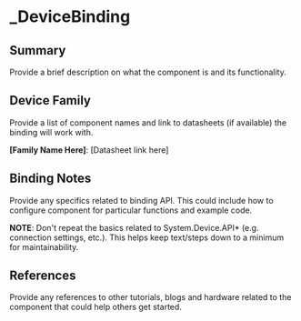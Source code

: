 ﻿# _DeviceBinding

## Summary

Provide a brief description on what the component is and its functionality.

## Device Family

Provide a list of component names and link to datasheets (if available) the binding will work with.

**[Family Name Here]**: [Datasheet link here]

## Binding Notes

Provide any specifics related to binding API.  This could include how to configure component for particular functions and example code.

**NOTE**:  Don't repeat the basics related to System.Device.API* (e.g. connection settings, etc.).  This helps keep text/steps down to a minimum for maintainability.

## References

Provide any references to other tutorials, blogs and hardware related to the component that could help others get started.
